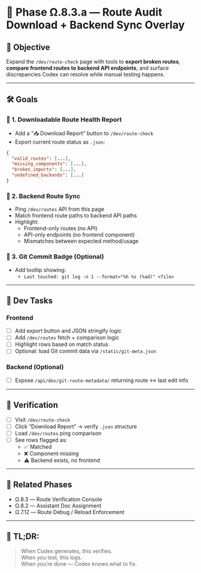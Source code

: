# 🧠 Phase Ω.8.3.a — Route Audit Download + Backend Sync Overlay

## 🧭 Objective

Expand the `/dev/route-check` page with tools to **export broken routes**, **compare frontend routes to backend API endpoints**, and surface discrepancies Codex can resolve while manual testing happens.

---

## 🛠 Goals

### 🔹 1. Downloadable Route Health Report
- Add a “📥 Download Report” button to `/dev/route-check`
- Export current route status as `.json`:
```json
{
  "valid_routes": [...],
  "missing_components": [...],
  "broken_imports": [...],
  "undefined_backends": [...]
}
```

### 🔹 2. Backend Route Sync
- Ping `/dev/routes` API from this page
- Match frontend route paths to backend API paths
- Highlight:
  - Frontend-only routes (no API)
  - API-only endpoints (no frontend component)
  - Mismatches between expected method/usage

### 🔹 3. Git Commit Badge (Optional)
- Add tooltip showing:
  - `Last touched: git log -n 1 --format="%h %s (%ad)" <file>`

---

## 🔧 Dev Tasks

### Frontend
- [ ] Add export button and JSON stringify logic
- [ ] Add `/dev/routes` fetch + comparison logic
- [ ] Highlight rows based on match status
- [ ] Optional: load Git commit data via `/static/git-meta.json`

### Backend (Optional)
- [ ] Expose `/api/dev/git-route-metadata/` returning route ↔ last edit info

---

## 🧪 Verification

- [ ] Visit `/dev/route-check`
- [ ] Click “Download Report” → verify `.json` structure
- [ ] Load `/dev/routes` ping comparison
- [ ] See rows flagged as:
  - ✅ Matched
  - ❌ Component missing
  - ⚠️ Backend exists, no frontend

---

## 🔁 Related Phases
- Ω.8.3 — Route Verification Console
- Ω.8.2 — Assistant Doc Assignment
- Ω.7.12 — Route Debug / Reload Enforcement

---

## 🧠 TL;DR:
> When Codex generates, this verifies.  
> When you test, this logs.  
> When you’re done — Codex knows what to fix.